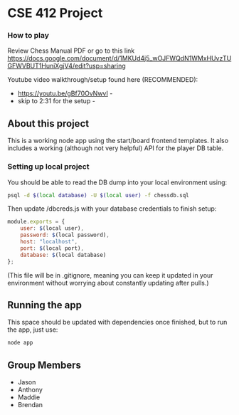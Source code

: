 # CSE 412 Project 

### How to play
Review Chess Manual PDF or go to this link
https://docs.google.com/document/d/1MKUd4j5_wOJFWQdN1WMxHUvzTUGFWVBUT1HuniXgjV4/edit?usp=sharing

Youtube video walkthrough/setup found here (RECOMMENDED):
- https://youtu.be/gBf70OvNwvI -
- skip to 2:31 for the setup -

## About this project
This is a working node app using the start/board frontend templates. It also includes a working (although not very helpful) API for the player DB table. 

### Setting up local project
You should be able to read the DB dump into your local environment using:
```bash
psql -d $(local database) -U $(local user) -f chessdb.sql
```

Then update /dbcreds.js with your database credentials to finish setup:
```javascript
module.exports = {
    user: $(local user),
    password: $(local password),
    host: "localhost",
    port: $(local port),
    database: $(local database)
};
```
(This file will be in .gitignore, meaning you can keep it updated in your environment without worrying about constantly updating after pulls.)

## Running the app
This space should be updated with dependencies once finished, but to run the app, just use:
```bash
node app
```

## Group Members
- Jason
- Anthony
- Maddie
- Brendan
